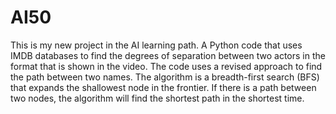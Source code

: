 # AI50
This is my new project in the AI learning path. A Python code that uses IMDB databases to find the degrees of separation between two actors in the format that is shown in the video. The code uses a revised approach to find the path between two names. The algorithm is a breadth-first search (BFS) that expands the shallowest node in the frontier. If there is a path between two nodes, the algorithm will find the shortest path in the shortest time. 
